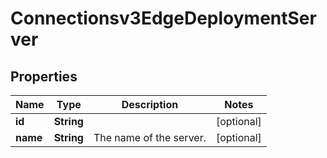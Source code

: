 

# Connectionsv3EdgeDeploymentServer


## Properties

| Name | Type | Description | Notes |
|------------ | ------------- | ------------- | -------------|
|**id** | **String** |  |  [optional] |
|**name** | **String** | The name of the server. |  [optional] |



